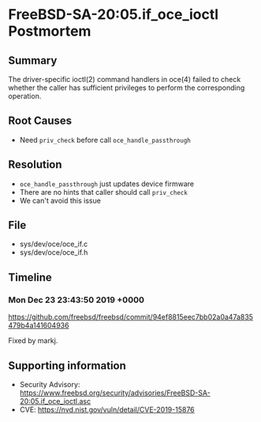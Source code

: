 # FreeBSD-SA-20:05.if_oce_ioctl Postmortem

## Summary

The driver-specific ioctl(2) command handlers in oce(4) failed to check whether the caller has sufficient privileges to perform the corresponding operation.

## Root Causes

* Need `priv_check` before call `oce_handle_passthrough`

## Resolution

* `oce_handle_passthrough` just updates device firmware
* There are no hints that caller should call `priv_check`
* We can't avoid this issue

## File

* sys/dev/oce/oce_if.c
* sys/dev/oce/oce_if.h

## Timeline

### Mon Dec 23 23:43:50 2019 +0000

https://github.com/freebsd/freebsd/commit/94ef8815eec7bb02a0a47a835479b4a141604936

Fixed by markj.

## Supporting information

* Security Advisory: https://www.freebsd.org/security/advisories/FreeBSD-SA-20:05.if_oce_ioctl.asc
* CVE: https://nvd.nist.gov/vuln/detail/CVE-2019-15876
